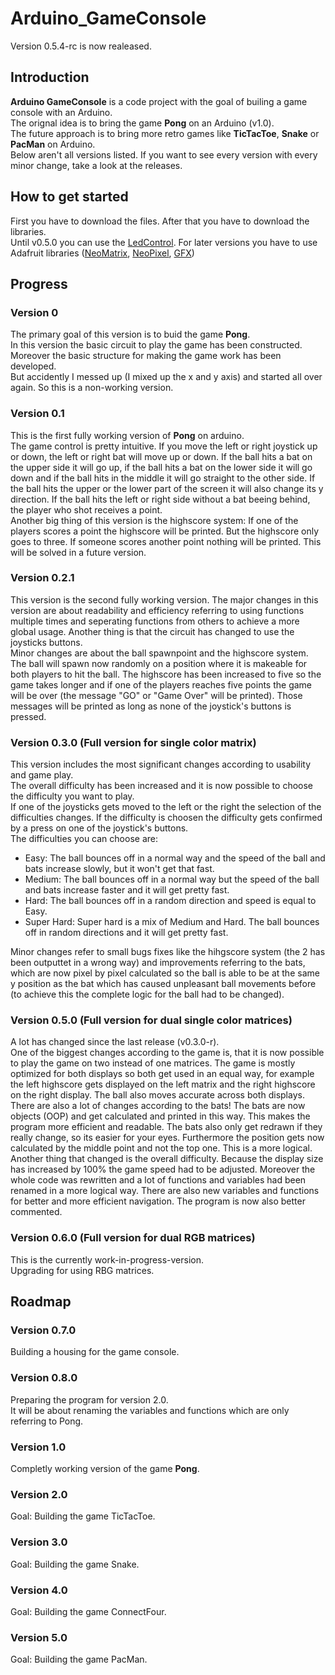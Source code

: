 # Arduino_GameConsole 

Version 0.5.4-rc is now realeased. 

## Introduction
**Arduino GameConsole** is a code project with the goal of builing a game console with an Arduino.  
The orignal idea is to bring the game **Pong** on an Arduino (v1.0).  
The future approach is to bring more retro games like **TicTacToe**, **Snake** or **PacMan** on Arduino.  
Below aren't all versions listed. If you want to see every version with every minor change, take a look at the releases.  


## How to get started
First you have to download the files. After that you have to download the libraries.  
Until v0.5.0 you can use the [LedControl](https://github.com/wayoda/LedControl). For later versions you have to use Adafruit libraries ([NeoMatrix](https://github.com/adafruit/Adafruit_NeoMatrix), [NeoPixel](https://github.com/adafruit/Adafruit_NeoPixel), [GFX](https://github.com/adafruit/Adafruit-GFX-Library))


## Progress

### Version 0
The primary goal of this version is to buid the game **Pong**.  
In this version the basic circuit to play the game has been constructed. Moreover the basic structure for making the game work has been developed.  
But accidently I messed up (I mixed up the x and y axis) and started all over again. So this is a non-working version.

### Version 0.1
This is the first fully working version of **Pong** on arduino.  
The game control is pretty intuitive. If you move the left or right joystick up or down, the left or right bat will move up or down. If the ball hits a bat on the upper side it will go up, if the ball hits a bat on the lower side it will go down and if the ball hits in the middle it will go straight to the other side. If the ball hits the upper or the lower part of the screen it will also change its y direction. If the ball hits the left or right side without a bat beeing behind, the player who shot receives a point.  
Another big thing of this version is the highscore system: If one of the players scores a point the highscore will be printed. But the highscore only goes to three. If someone scores another point nothing will be printed. This will be solved in a future version.

### Version 0.2.1
This version is the second fully working version. The major changes in this version are about readability and efficiency referring to using functions multiple times and seperating functions from others to achieve a more global usage. Another thing is that the circuit has changed to use the joysticks buttons.  
Minor changes are about the ball spawnpoint and the highscore system. The ball  will spawn now randomly on a position where it is makeable for both players to hit the ball. The highscore has been increased to five so the game takes longer and if one of the players reaches five points the game will be over (the message "GO" or "Game Over" will be printed). Those messages will be printed as long as none of the joystick's buttons is pressed.

### Version 0.3.0 (Full version for single color matrix)
This version includes the most significant changes according to usability and game play.  
The overall difficulty has been increased and it is now possible to choose the difficulty you want to play.  
If one of the joysticks gets moved to the left or the right the selection of the difficulties changes. If the difficulty is choosen the difficulty gets confirmed by a press on one of the joystick's buttons.    
The difficulties you can choose are:    
- Easy: The ball bounces off in a normal way and the speed of the ball and bats increase slowly, but it won't get that fast.
- Medium: The ball bounces off in a normal way but the speed of the ball and bats increase faster and it will get pretty fast.
- Hard: The ball bounces off in a random direction and speed is equal to Easy.
- Super Hard: Super hard is a mix of Medium and Hard. The ball bounces off in random directions and it will get pretty fast.  

Minor changes refer to small bugs fixes like the hihgscore system (the 2 has been outputtet in a wrong way) and improvements referring to the bats, which are now pixel by pixel calculated so the ball is able to be at the same y position as the bat which has caused unpleasant ball movements before (to achieve this the complete logic for the ball had to be changed).

### Version 0.5.0 (Full version for dual single color matrices)
A lot has changed since the last release (v0.3.0-r).  
One of the biggest changes according to the game is, that it is now possible to play the game on two instead of one matrices. The game is mostly optimized for both displays so both get used in an equal way, for example the left highscore gets displayed on the left matrix and the right highscore on the right display. The ball also moves accurate across both displays.  
There are also a lot of changes according to the bats! The bats are now objects (OOP) and get calculated and printed in this way. This makes the program more efficient and readable. The bats also only get redrawn if they really change, so its easier for your eyes. Furthermore the position gets now calculated by the middle point and not the top one. This is a more logical.  
Another thing that changed is the overall difficulty. Because the display size has increased by 100% the game speed had to be adjusted. Moreover the whole code was rewritten and a lot of functions and variables had been renamed in a more logical way. There are also new variables and functions for better and more efficient navigation. The program is now also better commented.

### Version 0.6.0 (Full version for dual RGB matrices)
This is the currently work-in-progress-version.  
Upgrading for using RBG matrices.

## Roadmap

### Version 0.7.0
Building a housing for the game console.

### Version 0.8.0
Preparing the program for version 2.0.  
It will be about renaming the variables and functions which are only referring to Pong.

### Version 1.0
Completly working version of the game **Pong**.

### Version 2.0
Goal: Building the game TicTacToe.

### Version 3.0
Goal: Building the game Snake.

### Version 4.0
Goal: Building the game ConnectFour.

### Version 5.0
Goal: Building the game PacMan.

